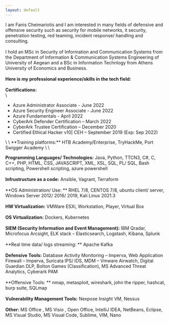 ```yaml
---
layout: default
---
```


I am Fanis Cheimariotis and I am interested in many fields of defensive and offensive security such as security for mobile networks, it security, penetration testing, red teaming, incident response/ handling and consulting.
\
\
I hold an MSc in Security of Information and Communication Systems from the Department of Information & Communication Systems Engineering of University of Aegean  and a BSc in Information Technlogy from Athens University of Economics and Business.
\
\
**Here is my professional experience/skills in the tech field:**
\
\
**Certifications:**
\
\
<ul>
  <li>Azure Administrator Associate - June 2022</li>
  <li>Azure Security Engineer Associate - June 2022</li>
  <li>Azure Fundamentals - April 2022</li>
  <li>CyberArk Defender Certification – March 2022</li>
  <li>CyberArk Trustee Certification – December 2020</li>
  <li>Certified Ethical Hacker v10| CEH – September 2019 (Exp: Sep 2022)</li>
</ul>
\
\
**Training platforms:** HTB Academy/Enterprise, TryHackMe, Port Swigger Academy
\
\

**Programming Languages/ Technologies:** Java, Python, TTCN3, C#, C, C++, PHP, HTML, CSS, JAVASCRIPT, XML, XSL, SQL, PL/ SQL, Bash scripting, Powershell scripting, azure powershell
\
\
**Infrustructure as a code:** Ansible, Vagrant, Terraform
\
\
**OS Administration/ Use: ** RHEL 7/8, CENTOS 7/8, ubuntu client/ server, Windows Server 2012/ 2016/ 2019, Kali Linux 2021.3
\
\
**HW Virtualization:** VMWare ESXi, Workstation, Player, Virtual Box
\
\
**OS Virtualization:** Dockers, Kubernetes
\
\
**SIEM (Security Information and Event Management):** IBM Qradar, Microfocus Arcsight, ELK stack – Elasticsearch, Logstash, Kibana, Splunk
\
\
**Real time data/ logs streaming: ** Apache Kafka
\
\
**Defensive Tools:** Database Activity Monitoring – Imperva, Web Application Firewall – Imperva, Suricata IPS/ IDS, MDM – Vmware Airwatch, Digital Guardian DLP, Bolton Games (Classification), MS Advanced Threat Analytics, Cyberark PAM
\
\
**Offensive Tools: ** nmap, metasploit, wireshark, john the ripper, hashcat, burp suite, SQLmap
\
\
**Vulnerability Management Tools:** Nexpose Insight VM, Nessus
\
\
**Other:** MS Office , MS Visio , Open Office, IntelliJ IDEA, NetBeans, Eclipse, MS Visual Studio, MS Visual Code, Sublime, VIM, Nano